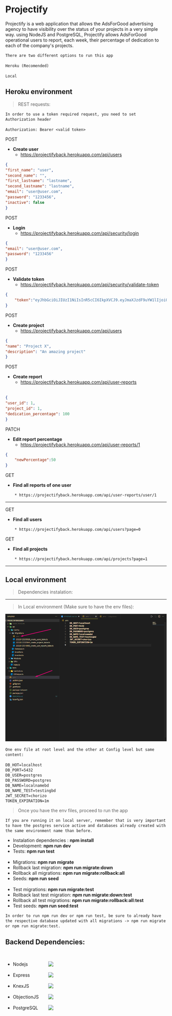 # Projectify
Projectify is a web application that allows the AdsForGood advertising agency to have visibility over
the status of your projects in a very simple way. using NodeJS and PostgreSQL, Projectify
allows AdsForGood operational users to report, each week, their percentage of dedication to each of the company's projects.

```
There are two different options to run this app

Heroku (Recomended)

Local
```
## Heroku environment
> REST requests:

```
In order to use a token required request, you need to set Authorization header

Authorization: Bearer <valid token>
```
POST
* **Create user**
    * https://projectifyback.herokuapp.com/api/users

``` JSON
{
"first_name": "user",
"second_name": "",
"first_lastname": "lastname",
"second_lastname": "lastname",
"email": "user@user.com",
"password": "1233456",
"inactive": false
}
```

POST
* **Login**
    * https://projectifyback.herokuapp.com/api/security/login
``` JSON
{
"email": "user@user.com",
"password": "1233456"
}
```


POST
* **Validate token**
    * https://projectifyback.herokuapp.com/api/security/validate-token
```JSON
{
    "token":"eyJhbGciOiJIUzI1NiIsInR5cCI6IkpXVCJ9.eyJmaXJzdF9uYW1lIjoiQW5kcmVzIiwiZmlyc3RfbGFzdG5hbWUiOiJDb3JyZWRvciIsImVtYWlsIjoienp6QGUuY29tIiwiaW5hY3RpdmUiOmZhbHNlLCJpYXQiOjE2NDI5OTA0NDcsImV4cCI6MTY0Mjk5MDQ2Mn0.Rw4vYw_lGmReIj4IN6x7noIGEF-FRX7tMi3Nbu0jNv8"
}
```
POST
* **Create project**
    * https://projectifyback.herokuapp.com/api/users
```JSON
{
"name": "Project X",
"description": "An amazing project"
}
```
POST
* **Create report**
    * https://projectifyback.herokuapp.com/api/user-reports
```JSON

{
"user_id": 1,
"project_id": 1,
"dedication_percentage": 100
}
```

PATCH
* **Edit report percentage**
    * https://projectifyback.herokuapp.com/api/user-reports/1
```JSON
{
    "newPercentage":50
}
```

GET
* **Find all reports of one user**
```
    * https://projectifyback.herokuapp.com/api/user-reports/user/1

```
---

GET
* **Find all users**
```
    * https://projectifyback.herokuapp.com/api/users?page=0

```

GET
* **Find all projects**
```
    * https://projectifyback.herokuapp.com/api/projects?page=1

```
---


## Local environment

> Dependencies instalation:
---
> In Local environment (Make sure to have the env files):

!["Referemce"](./Screenshots/envreference.png)
```
One env file at root level and the other at Config level but same
content:

DB_HOT=localhost
DB_PORT=5432
DB_USER=postgres
DB_PASSWORD=postgres
DB_NAME=localnamebd
DB_NAME_TEST=testingbd
JWT_SECRET=chorizo
TOKEN_EXPIRATION=1m
```
> Once you have the env files, proceed to run the app
```
If you are running it on local server, remember that is very important to have the postgres service active and databases already created with the same environment name than before.
```
<ul>
<li>Instalation dependencies : <strong>npm install</strong></li>
<li>Development: <strong>npm run dev</strong></li>
<li>Tests: <strong>npm run test</strong></li>
<br>
<li>Migrations: <strong>npm run migrate</strong></li>
<li>Rollback last migration: <strong>npm run migrate:down</strong></li>
<li>Rollback all migrations: <strong>npm run migrate:rollback:all</strong></li>
<li>Seeds: <strong>npm run seed</strong></li>
<br>
<li>Test migrations: <strong>npm run migrate:test</strong></li>
<li>Rollback last test migration: <strong>npm run migrate:down:test</strong></li>
<li>Rollback all test migrations: <strong>npm run migrate:rollback:all:test</strong></li>
<li>Test seeds: <strong>npm run seed:test</strong></li>
</ul>

```
In order to run npm run dev or npm run test, be sure to already have the respective database updated with all migrations -> npm run migrate or npm run migrate:test.
```
## Backend Dependencies:
<br>
<ul>
<li><div style="display:flex; justify-content:space-between; width:150px;">Nodejs <img width="40px" src="https://cdn.pixabay.com/photo/2015/04/23/17/41/node-js-736399_960_720.png"></img></div></li>
<br>
<li><div style="display:flex; justify-content:space-between; width:150px;">Express <img width="40px" src="https://expressjs.com/images/express-facebook-share.png"></img></div></li>
<br>
<li><div style="display:flex; justify-content:space-between; width:150px;">KnexJS <img width="40px" src="https://miro.medium.com/max/1035/1*k0QFBnA2btydUOh7Lwc4wQ.png"></img></div></li>
<br>
<li><div style="display:flex; justify-content:space-between; width:150px;">ObjectionJS <img width="40px" src="https://res.cloudinary.com/practicaldev/image/fetch/s--HYqE1Jzx--/c_limit%2Cf_auto%2Cfl_progressive%2Cq_auto%2Cw_880/https://miro.medium.com/max/832/1%2AxoIcN0IG7F9EV4IJIxb4ag.png"></img></div></li>
<br>
<li><div style="display:flex; justify-content:space-between; width:150px;">PostgreSQL <img width="40px" src="https://download.logo.wine/logo/PostgreSQL/PostgreSQL-Logo.wine.png"></img></div></li>
</ul>
